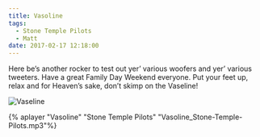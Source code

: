 ```yaml
---
title: Vasoline
tags:
  - Stone Temple Pilots
  - Matt
date: 2017-02-17 12:18:00
---
```

Here be’s another rocker to test out yer’ various woofers and yer’ various tweeters. Have a great Family Day Weekend everyone. Put your feet up, relax and for Heaven’s sake, don’t skimp on the Vaseline!

![Vaseline](Vaseline.jpg)

{% aplayer "Vasoline" "Stone Temple Pilots" "Vasoline_Stone-Temple-Pilots.mp3"%}
